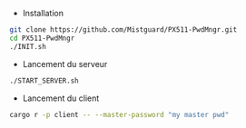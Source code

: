 * Installation

```bash
git clone https://github.com/Mistguard/PX511-PwdMngr.git
cd PX511-PwdMngr
./INIT.sh
```

* Lancement du serveur

```bash
./START_SERVER.sh
```

* Lancement du client

```bash
cargo r -p client -- --master-password "my master pwd"
```
